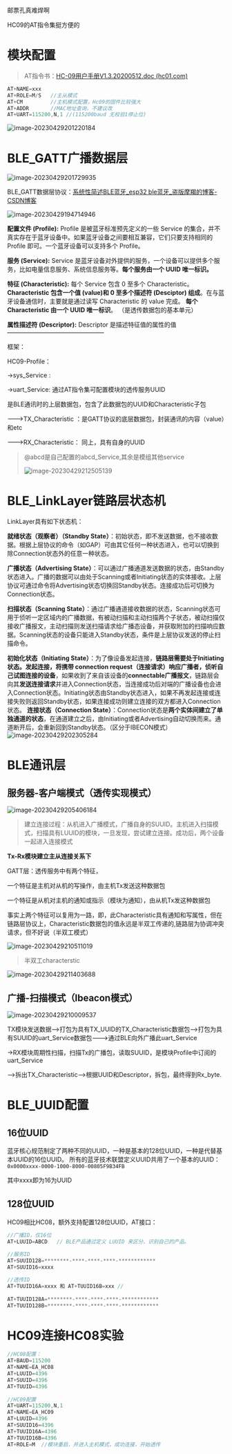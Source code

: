 邮票孔真难焊啊

HC09的AT指令集挺方便的

# 模块配置

> AT指令书：[HC-09用户手册V1.3.20200512.doc (hc01.com)](https://www.hc01.com/downloads/HC-09.pdf)

~~~cpp
AT+NAME=xxx
AT+ROLE=M/S   //主从模式
AT+CM         //主机模式配置，Hc09的固件比较强大
AT+ADDR       //MAC地址查询，不建议改
AT+UART=115200,N,1 //(115200baud 无校验1停止位)

~~~

![image-20230429201220184](https://s2.loli.net/2023/04/29/y2fuq5UpGEDvMeK.png)

# BLE_GATT广播数据层

![image-20230429201729935](https://s2.loli.net/2023/04/29/79SpbuYvsqjiwUN.png)

BLE_GATT数据层协议：[系统性简述BLE蓝牙_esp32 ble蓝牙_盗版摩羯的博客-CSDN博客](https://blog.csdn.net/u013564470/article/details/123524606?spm=1001.2101.3001.6650.7&utm_medium=distribute.pc_relevant.none-task-blog-2~default~BlogCommendFromBaidu~Rate-7-123524606-blog-126308084.pc_relevant_3mothn_strategy_and_data_recovery&depth_1-utm_source=distribute.pc_relevant.none-task-blog-2~default~BlogCommendFromBaidu~Rate-7-123524606-blog-126308084.pc_relevant_3mothn_strategy_and_data_recovery&utm_relevant_index=12)

![image-20230429194714946](https://s2.loli.net/2023/04/29/PoS2srcbAfZzLjD.png)

**配置文件 (Profile):** Profile 是被蓝牙标准预先定义的一些 Service 的集合，并不真实存在于蓝牙设备中。如果蓝牙设备之间要相互兼容，它们只要支持相同的 Profile 即可。一个蓝牙设备可以支持多个 Profile。

**服务 (Service):** Service 是蓝牙设备对外提供的服务，一个设备可以提供多个服务，比如电量信息服务、系统信息服务等。**每个服务由一个 UUID 唯一标识。**

**特征 (Characteristic):** 每个 Service 包含 0 至多个 Characteristic。**Characteristic 包含一个值 (value)和 0 至多个描述符 (Desciptor) 组成**。在与蓝牙设备通信时，主要就是通过读写 Characteristic 的 value 完成。 **每个 Characteristic 由一个 UUID 唯一标识**。 （是透传数据包的基本单元）

**属性描述符 (Descriptor):** Descriptor 是描述特征值的属性的值————————————————

框架：

HC09-Profile：

->sys_Service :

->uart_Service:  通过AT指令集可配置模块的透传服务UUID 

​                           是BLE通讯时的上层数据包，包含了此数据包的UUID和Characteristic子包

--->TX_Characteristic ：是GATT协议的底层数据包，封装通讯的内容（value）和etc

--->RX_Characteristic： 同上，具有自身的UUID

> @abcd是自己配置的abcd_Service,其余是模组其他service
>
> ![image-20230429212505139](https://s2.loli.net/2023/04/29/eTyQP6bJjHv9KDh.png)

# BLE_LinkLayer链路层状态机

LinkLayer具有如下状态机：

**就绪状态（观察者）（Standby State）**：初始状态，即不发送数据，也不接收数据。根据上层协议的命令（如GAP）可由其它任何一种状态进入，也可以切换到除Connection状态外的任意一种状态。

**广播状态（Advertising State）**：可以通过广播通道发送数据的状态，由Standby状态进入。广播的数据可以由处于Scanning或者Initiating状态的实体接收。上层协议可通过命令将Advertising状态切换回Standby状态。连接成功后可切换为Connection状态。

**扫描状态（Scanning State）**：通过广播通道接收数据的状态，Scanning状态可用于侦听一定区域内的广播数据，有被动扫描和主动扫描两个子状态，被动扫描仅接收广播报文，主动扫描则发送扫描请求给广播态设备，并获取附加的扫描响应数据。Scanning状态的设备只能进入Standby状态，条件是上层协议发送的停止扫描命令。

**初始化状态（Initiating State）**：为了像设备发起连接，**链路层需要处于Initiating状态。发起连接，将携带 connection request（连接请求）响应广播者，侦听自己试图连接的设备**，如果收到了来自该设备的**connectable广播报文**，链路层会向其**发送连接请求**并进入Connection状态，当连接成功后对端的广播设备也会进入Connection状态。Initiating状态由Standby状态进入，如果不再发起连接或连接失败则返回Standby状态，如果连接成功则建立连接的双方都进入Connection状态。
**连接状态（Connection State）**：Connection状态是**两个实体间建立了单独通道的状态**，在通道建立之后，由Initiating或者Advertising自动切换而来。通道断开后，会重新回到Standby状态。（区分于IBECON模式）
![image-20230429202305284](https://s2.loli.net/2023/04/29/mnERQxwlsykLXfv.png)

# BLE通讯层

## 服务器-客户端模式（透传实现模式）

![image-20230429205406184](https://s2.loli.net/2023/04/29/oJegjGmYqikROfH.png)

> 建立连接过程：从机进入广播模式，广播自身的SUUID。主机进入扫描模式，扫描具有LUUID的模块，一旦发现，尝试建立连接。成功后，两个设备一起进入连接模式

**Tx-Rx模块建立主从连接关系下**

GATT层：透传服务中有两个特征，

一个特征是主机对从机的写操作，由主机Tx发送这种数据包

一个特征是从机对主机的通知或指示（模块为通知），由从机Tx发这种数据包

事实上两个特征可以复用为一路，即，此Characteristic具有通知和写属性，但在链路层协议上，Characteristic数据包的值永远是半双工传递的,链路层为协调冲突请求，但不好说（半双工模式）

![image-20230429210511019](https://s2.loli.net/2023/04/29/1SqMoLW6GdUuDBw.png)

> 半双工characterstic

![image-20230429211403688](https://s2.loli.net/2023/04/29/wXmugioh9QrzsMj.png)

## 广播-扫描模式（Ibeacon模式）

> 

![image-20230429210009537](https://s2.loli.net/2023/04/29/8SbLPUxw9ErmC4s.png)

TX模块发送数据-->打包为具有TX_UUID的TX_Characteristic数据包-->打包为具有SUUID的uart_Service数据包--->通过BLE向外广播此uart_Service

->RX模块周期性扫描，扫描Tx的广播包，读取SUUID，是模块Profile中订阅的uart_Service

-->拆出TX_Characteristic-->根据UUID和Descriptor，拆包，最终得到Rx_byte.

# BLE_UUID配置

## 16位UUID

蓝牙核心规范制定了两种不同的UUID，一种是基本的128位UUID，一种是代替基本UUID的16位UUID。 所有的蓝牙技术联盟定义UUID共用了一个基本的UUID： `0x0000xxxx-0000-1000-8000-00805F9B34FB`

其中xxxx即为16为UUID

## 128位UUID

HC09相比HC08，额外支持配置128位UUID，AT接口：

~~~CPP
//广播ID，仅16位
AT+LUUID=ABCD   // BLE产品通过定义 LUUID 来区分、识别自己的产品。
    
//服务ID
AT+SUUID128=********-****-****-****-************
AT+SUUID16=xxxx

//透传ID
AT+TUUID16A=xxxx 和 AT+TUUID16B=xxx //
    
AT+TUUID128A=********-****-****-****-************
AT+TUUID128B=********-****-****-****-************
~~~

# HC09连接HC08实验

~~~CPp
//HC08配置：
AT+BAUD=115200
AT+NAME=EA_HC08
AT+LUUID=4396
AT+SUUID=4396
AT+TUUID=4396
    
//HC09配置
AT+UART=115200,N,1
AT+NAME=EA_HC09
AT+LUUID=4396
AT+SUUID16=4396
AT+TUUID16A=4396
AT+TUUID16B=4396
AT+ROLE=M  //模块重启，并进入主机模式，成功连接，开始透传
~~~

